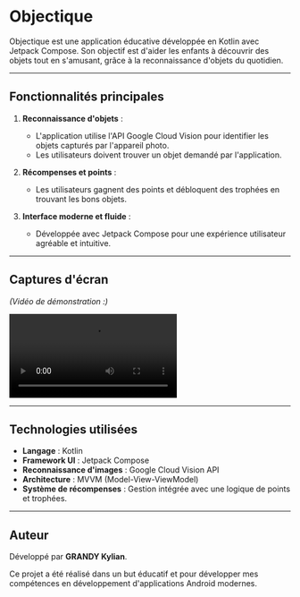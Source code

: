 # **Objectique**

Objectique est une application éducative développée en Kotlin avec Jetpack Compose. Son objectif est d'aider les enfants à découvrir des objets tout en s'amusant, grâce à la reconnaissance d'objets du quotidien.

---

## **Fonctionnalités principales**

1. **Reconnaissance d'objets** :
    - L'application utilise l'API Google Cloud Vision pour identifier les objets capturés par l'appareil photo.
    - Les utilisateurs doivent trouver un objet demandé par l'application.

2. **Récompenses et points** :
    - Les utilisateurs gagnent des points et débloquent des trophées en trouvant les bons objets.

3. **Interface moderne et fluide** :
    - Développée avec Jetpack Compose pour une expérience utilisateur agréable et intuitive.


---

## **Captures d'écran**

*(Vidéo de démonstration :)*

![vidéo](https://mcida.fr/Demo/Objektik.mp4)

---

## **Technologies utilisées**

- **Langage** : Kotlin
- **Framework UI** : Jetpack Compose
- **Reconnaissance d'images** : Google Cloud Vision API
- **Architecture** : MVVM (Model-View-ViewModel)
- **Système de récompenses** : Gestion intégrée avec une logique de points et trophées.

---

## **Auteur**

Développé par **GRANDY Kylian**.  

Ce projet a été réalisé dans un but éducatif et pour développer mes compétences en développement d'applications Android modernes.
